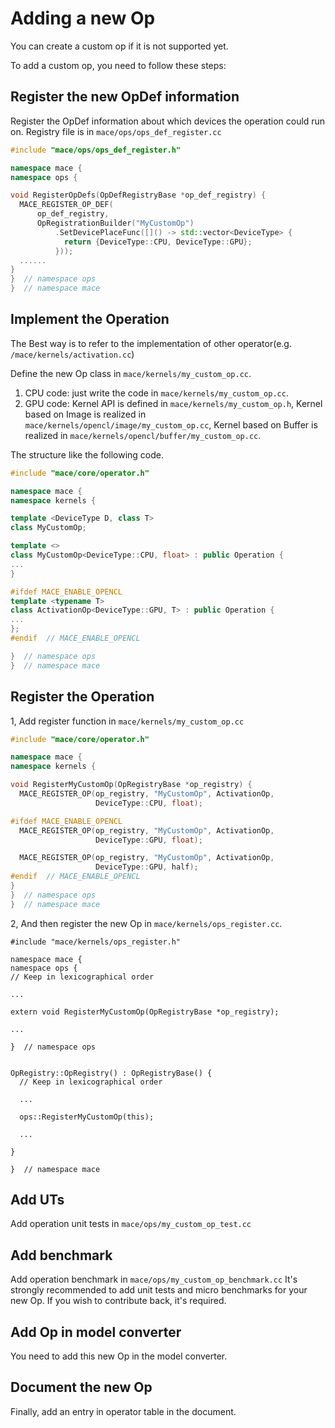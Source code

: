 Adding a new Op
===============

You can create a custom op if it is not supported yet.

To add a custom op, you need to follow these steps:

Register the new OpDef information
----------------------------------
Register the OpDef information about which devices the operation could run on.
Registry file is in `mace/ops/ops_def_register.cc`
```c++
#include "mace/ops/ops_def_register.h"

namespace mace {
namespace ops {

void RegisterOpDefs(OpDefRegistryBase *op_def_registry) {
  MACE_REGISTER_OP_DEF(
      op_def_registry,
      OpRegistrationBuilder("MyCustomOp")
          .SetDevicePlaceFunc([]() -> std::vector<DeviceType> {
            return {DeviceType::CPU, DeviceType::GPU};
          }));
  ......
}
}  // namespace ops
}  // namespace mace

```

Implement the Operation
-----------------------
The Best way is to refer to the implementation of other operator(e.g. `/mace/kernels/activation.cc`)

Define the new Op class in `mace/kernels/my_custom_op.cc`.
1. CPU code: just write the code in `mace/kernels/my_custom_op.cc`.
2. GPU code: Kernel API is defined in `mace/kernels/my_custom_op.h`, 
Kernel based on Image is realized in `mace/kernels/opencl/image/my_custom_op.cc`,
Kernel based on Buffer is realized in `mace/kernels/opencl/buffer/my_custom_op.cc`.
 
The structure like the following code.
```c++
#include "mace/core/operator.h"

namespace mace {
namespace kernels {

template <DeviceType D, class T>
class MyCustomOp;

template <>
class MyCustomOp<DeviceType::CPU, float> : public Operation {
...
}

#ifdef MACE_ENABLE_OPENCL
template <typename T>
class ActivationOp<DeviceType::GPU, T> : public Operation {
...
};
#endif  // MACE_ENABLE_OPENCL

}  // namespace ops
}  // namespace mace

```

Register the Operation
-----------------------
1, Add register function in `mace/kernels/my_custom_op.cc`
```c++
#include "mace/core/operator.h"

namespace mace {
namespace kernels {

void RegisterMyCustomOp(OpRegistryBase *op_registry) {
  MACE_REGISTER_OP(op_registry, "MyCustomOp", ActivationOp,
                   DeviceType::CPU, float);

#ifdef MACE_ENABLE_OPENCL
  MACE_REGISTER_OP(op_registry, "MyCustomOp", ActivationOp,
                   DeviceType::GPU, float);

  MACE_REGISTER_OP(op_registry, "MyCustomOp", ActivationOp,
                   DeviceType::GPU, half);
#endif  // MACE_ENABLE_OPENCL
}
}  // namespace ops
}  // namespace mace
```
2, And then register the new Op in `mace/kernels/ops_register.cc`.
```
#include "mace/kernels/ops_register.h"

namespace mace {
namespace ops {
// Keep in lexicographical order

...

extern void RegisterMyCustomOp(OpRegistryBase *op_registry);

...

}  // namespace ops


OpRegistry::OpRegistry() : OpRegistryBase() {
  // Keep in lexicographical order

  ...

  ops::RegisterMyCustomOp(this);

  ...

}

}  // namespace mace
```
Add UTs
----------------------
Add operation unit tests in `mace/ops/my_custom_op_test.cc`

Add benchmark
----------------------
Add operation benchmark in `mace/ops/my_custom_op_benchmark.cc`
It's strongly recommended to add unit tests and micro benchmarks for your
new Op. If you wish to contribute back, it's required.

Add Op in model converter
-------------------------
You need to add this new Op in the model converter.

Document the new Op
---------------------
Finally, add an entry in operator table in the document.
